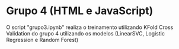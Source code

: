 # Grupo 4 (HTML e JavaScript)

O script "grupo3.ipynb" realiza o treinamento utilizando KFold Cross Validation do grupo 4 utilizando os modelos (LinearSVC, Logistic Regression e Random Forest) 
